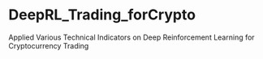 # DeepRL_Trading_forCrypto
Applied Various Technical Indicators on Deep Reinforcement Learning  for Cryptocurrency Trading
